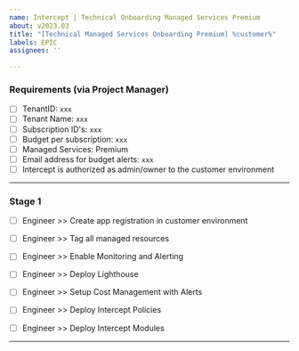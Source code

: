 ```yaml
---
name: Intercept | Technical Onboarding Managed Services Premium
about: v2023.03
title: "[Technical Managed Services Onboarding Premium] %customer%"
labels: EPIC
assignees: ''

---
```


### Requirements (via Project Manager)

- [ ] TenantID: `xxx`
- [ ] Tenant Name: `xxx`
- [ ] Subscription ID's: `xxx`
- [ ] Budget per subscription: `xxx`
- [ ] Managed Services: Premium
- [ ] Email address for budget alerts: `xxx`
- [ ] Intercept is authorized as admin/owner to the customer environment

---

### Stage 1
   - [ ] Engineer >> Create app registration in customer environment
   - [ ] Engineer >> Tag all managed resources
   - [ ] Engineer >> Enable Monitoring and Alerting
   - [ ] Engineer >> Deploy Lighthouse
   - [ ] Engineer >> Setup Cost Management with Alerts
   - [ ] Engineer >> Deploy Intercept Policies
   - [ ] Engineer >> Deploy Intercept Modules


---
[^1]: [Work breakdown | word template](https://interceptbv.sharepoint.com/:w:/g/huisstijl/EWrkRNRL6NFKt8LQFZ4yRwQBDo-Hiz7fhIHOzKA3uXhdKg?e=gf2gaV)
[^2]: [TOPdesk](https://intercept.topdesk.net)
[^4]: [Manageable Resource Sheet](https://github.com/InterceptBV/ms-generic-scripts/blob/main/Script-GenerateManagebleResourcesList/GenerateResourceListExcel.ps1)
[^5]: [Intercept | Portal](https://management.intercept.cloud/)
[^6]: [Intercept | SLA Folder](https://interceptbv.sharepoint.com/:f:/g/intercept/EgpCUNw-g7hPrFyWBE9hWJkBzXRjo0Nc8uC3oBusLeufCw)
[^7]: [Intercept | PasswordState](https://pws.intercept.nl)
